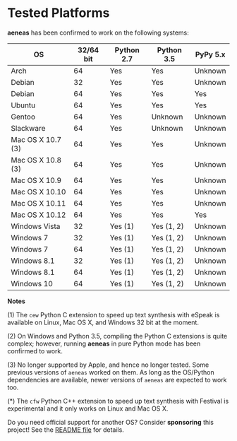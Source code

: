 # Tested Platforms

**aeneas** has been confirmed to work on the following systems:

| OS                | 32/64 bit | Python 2.7 | Python 3.5 | PyPy 5.x |
|-------------------|-----------|------------|------------|----------|
| Arch              | 64        | Yes        | Yes        | Unknown  |
| Debian            | 32        | Yes        | Yes        | Unknown  |
| Debian            | 64        | Yes        | Yes        | Yes      |
| Ubuntu            | 64        | Yes        | Yes        | Yes      |
| Gentoo            | 64        | Yes        | Unknown    | Unknown  |
| Slackware         | 64        | Yes        | Unknown    | Unknown  |
| Mac OS X 10.7 (3) | 64        | Yes        | Yes        | Unknown  |
| Mac OS X 10.8 (3) | 64        | Yes        | Yes        | Unknown  |
| Mac OS X 10.9     | 64        | Yes        | Yes        | Unknown  |
| Mac OS X 10.10    | 64        | Yes        | Yes        | Unknown  |
| Mac OS X 10.11    | 64        | Yes        | Yes        | Unknown  |
| Mac OS X 10.12    | 64        | Yes        | Yes        | Yes      |
| Windows Vista     | 32        | Yes (1)    | Yes (1, 2) | Unknown  |
| Windows 7         | 32        | Yes (1)    | Yes (1, 2) | Unknown  |
| Windows 7         | 64        | Yes (1)    | Yes (1, 2) | Unknown  |
| Windows 8.1       | 32        | Yes (1)    | Yes (1, 2) | Unknown  |
| Windows 8.1       | 64        | Yes (1)    | Yes (1, 2) | Unknown  |
| Windows 10        | 64        | Yes (1)    | Yes (1, 2) | Unknown  |

**Notes**

(1) The ``cew`` Python C extension to speed up text synthesis
with eSpeak is available on Linux, Mac OS X,
and Windows 32 bit at the moment.

(2) On Windows and Python 3.5, compiling the Python C extensions
is quite complex; however, running **aeneas** in pure Python mode
has been confirmed to work.

(3) No longer supported by Apple, and hence no longer tested.
Some previous versions of ``aeneas`` worked on them.
As long as the OS/Python dependencies are available,
newer versions of ``aeneas`` are expected to work too.

(*) The ``cfw`` Python C++ extension to speed up text synthesis
with Festival is experimental and it only works on Linux and Mac OS X.

Do you need official support for another OS?
Consider **sponsoring** this project!
See the
[README file](https://github.com/readbeyond/aeneas/README.md)
for details.
